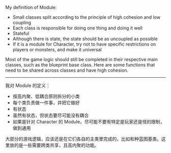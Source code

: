 My definition of Module:
- Small classes split according to the principle of high cohesion and low coupling
- Each class is responsible for doing one thing and doing it well
- Stateful
- Although there is state, the state should be as uncoupled as possible
- If it is a module for Character, try not to have specific restrictions on players or monsters, and make it universal

Most of the game logic should still be completed in their respective main classes, such as the blueprint base class. Here are some functions that need to be shared across classes and have high cohesion.

***

我对 Module 的定义：
- 按高内聚、低耦合原则拆分的小类
- 每个类负责做一件事，并把它做好
- 有状态
- 虽然有状态，但状态要尽可能没有耦合
- 如果是针对 Character 的 Module，尽可能不要有特定是玩家还是怪的限制，做到通用

大部分的游戏逻辑，应该还是在它们各自的主类里完成的，比如和种蓝图基类。这里放的是一些需要跨类共享，且高内聚的功能。
